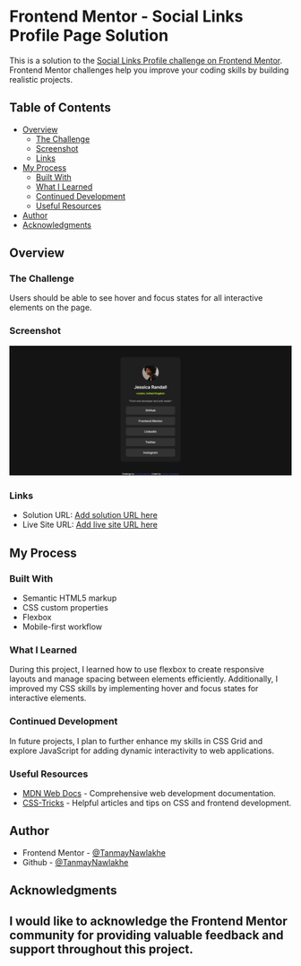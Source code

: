 # Frontend Mentor - Social Links Profile Page Solution

This is a solution to the [Social Links Profile challenge on Frontend Mentor](https://www.frontendmentor.io/challenges/social-links-profile-UG32l9m6dQ). Frontend Mentor challenges help you improve your coding skills by building realistic projects.

## Table of Contents

- [Overview](#overview)
  - [The Challenge](#the-challenge)
  - [Screenshot](#screenshot)
  - [Links](#links)
- [My Process](#my-process)
  - [Built With](#built-with)
  - [What I Learned](#what-i-learned)
  - [Continued Development](#continued-development)
  - [Useful Resources](#useful-resources)
- [Author](#author)
- [Acknowledgments](#acknowledgments)

## Overview

### The Challenge

Users should be able to see hover and focus states for all interactive elements on the page.

### Screenshot

![Screenshot](assets/images/sociallinksprofile.png)

### Links

- Solution URL: [Add solution URL here](https://github.com/TanmayNawlakhe/Social-Links-Page)
- Live Site URL: [Add live site URL here](https://sociallinks.page.com)

## My Process

### Built With

- Semantic HTML5 markup
- CSS custom properties
- Flexbox
- Mobile-first workflow

### What I Learned

During this project, I learned how to use flexbox to create responsive layouts and manage spacing between elements efficiently. Additionally, I improved my CSS skills by implementing hover and focus states for interactive elements.


### Continued Development

In future projects, I plan to further enhance my skills in CSS Grid and explore JavaScript for adding dynamic interactivity to web applications.

### Useful Resources

- [MDN Web Docs](https://developer.mozilla.org/en-US/docs/Web) - Comprehensive web development documentation.
- [CSS-Tricks](https://css-tricks.com/) - Helpful articles and tips on CSS and frontend development.

## Author

- Frontend Mentor - [@TanmayNawlakhe](https://www.frontendmentor.io/profile/TanmayNawlakhe)
- Github - [@TanmayNawlakhe](https://github.com/TanmayNawlakhe)

## Acknowledgments

I would like to acknowledge the Frontend Mentor community for providing valuable feedback and support throughout this project. 
---
